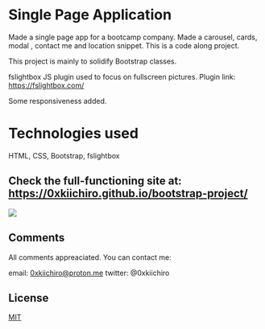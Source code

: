 # Single Page Application

Made a single page app for a bootcamp company. Made a carousel, cards, modal , contact me and location snippet. This is a code along project.

This project is mainly to solidify Bootstrap classes.

fslightbox JS plugin used to focus on fullscreen pictures. Plugin link: https://fslightbox.com/

Some responsiveness added.

# Technologies used

HTML, CSS, Bootstrap, fslightbox

## Check the full-functioning site at: https://0xkiichiro.github.io/bootstrap-project/

![](https://github.com/0xkiichiro/bootstrap-project/blob/master/Animation.gif)

## Comments

All comments appreaciated. You can contact me:

email: 0xkiichiro@proton.me
twitter: @0xkiichiro

## License

[MIT](https://choosealicense.com/licenses/mit/)
